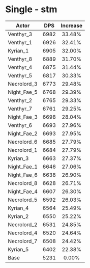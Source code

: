 # Single - stm
| Actor | DPS | Increase |
|---|:---:|:---:|
|Venthyr_3|6982|33.48%|
|Venthyr_1|6926|32.41%|
|Kyrian_1|6905|32.00%|
|Venthyr_8|6889|31.70%|
|Venthyr_4|6875|31.44%|
|Venthyr_5|6817|30.33%|
|Necrolord_3|6773|29.48%|
|Night_Fae_5|6768|29.39%|
|Venthyr_2|6765|29.33%|
|Venthyr_7|6761|29.25%|
|Night_Fae_3|6698|28.04%|
|Venthyr_6|6693|27.96%|
|Night_Fae_2|6693|27.95%|
|Necrolord_6|6685|27.79%|
|Necrolord_1|6684|27.79%|
|Kyrian_3|6663|27.37%|
|Night_Fae_1|6646|27.06%|
|Night_Fae_6|6638|26.90%|
|Necrolord_8|6628|26.71%|
|Night_Fae_4|6607|26.30%|
|Necrolord_5|6592|26.03%|
|Kyrian_4|6564|25.49%|
|Kyrian_2|6550|25.22%|
|Necrolord_2|6531|24.85%|
|Necrolord_4|6520|24.64%|
|Necrolord_7|6508|24.42%|
|Kyrian_5|6402|22.38%|
|Base|5231|0.00%|
